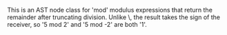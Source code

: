 This is an AST node class for 'mod' modulus expressions that return the remainder after truncating division. Unlike \\, the result takes the sign of the receiver, so '5 mod 2' and '5 mod -2'  are both '1'.